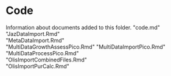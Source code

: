 # Code

Information about documents added to this folder.
"code.md"                       
"JazDataImport.Rmd"             
"MetaDataImport.Rmd"           
"MultiDataGrowthAssessPico.Rmd" 
"MultiDataImportPico.Rmd"       
"MultiDataProcessPico.Rmd"     
"OlisImportCombinedFiles.Rmd"   
"OlisImportPurCalc.Rmd" 